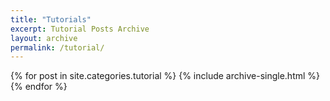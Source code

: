 ```yaml
---
title: "Tutorials"
excerpt: Tutorial Posts Archive
layout: archive
permalink: /tutorial/
---
```


{% for post in site.categories.tutorial %}
  {% include archive-single.html %} 
{% endfor %}